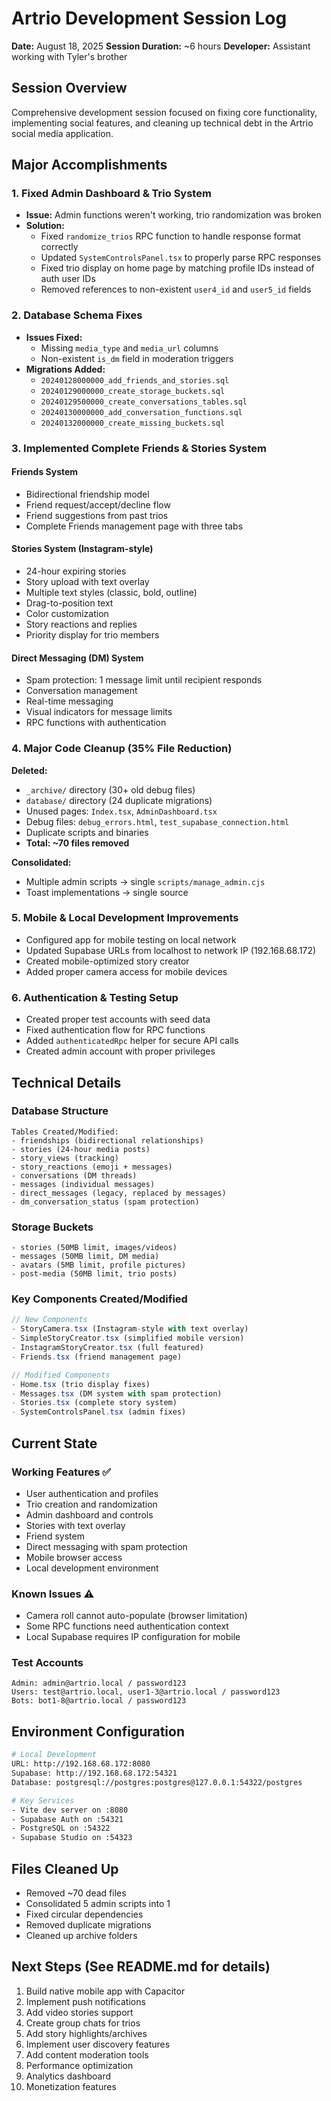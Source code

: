 # Artrio Development Session Log
**Date:** August 18, 2025
**Session Duration:** ~6 hours
**Developer:** Assistant working with Tyler's brother

## Session Overview
Comprehensive development session focused on fixing core functionality, implementing social features, and cleaning up technical debt in the Artrio social media application.

## Major Accomplishments

### 1. Fixed Admin Dashboard & Trio System
- **Issue:** Admin functions weren't working, trio randomization was broken
- **Solution:** 
  - Fixed `randomize_trios` RPC function to handle response format correctly
  - Updated `SystemControlsPanel.tsx` to properly parse RPC responses
  - Fixed trio display on home page by matching profile IDs instead of auth user IDs
  - Removed references to non-existent `user4_id` and `user5_id` fields

### 2. Database Schema Fixes
- **Issues Fixed:**
  - Missing `media_type` and `media_url` columns
  - Non-existent `is_dm` field in moderation triggers
- **Migrations Added:**
  - `20240128000000_add_friends_and_stories.sql`
  - `20240129000000_create_storage_buckets.sql`
  - `20240129500000_create_conversations_tables.sql`
  - `20240130000000_add_conversation_functions.sql`
  - `20240132000000_create_missing_buckets.sql`

### 3. Implemented Complete Friends & Stories System

#### Friends System
- Bidirectional friendship model
- Friend request/accept/decline flow
- Friend suggestions from past trios
- Complete Friends management page with three tabs

#### Stories System (Instagram-style)
- 24-hour expiring stories
- Story upload with text overlay
- Multiple text styles (classic, bold, outline)
- Drag-to-position text
- Color customization
- Story reactions and replies
- Priority display for trio members

#### Direct Messaging (DM) System
- Spam protection: 1 message limit until recipient responds
- Conversation management
- Real-time messaging
- Visual indicators for message limits
- RPC functions with authentication

### 4. Major Code Cleanup (35% File Reduction)
**Deleted:**
- `_archive/` directory (30+ old debug files)
- `database/` directory (24 duplicate migrations)
- Unused pages: `Index.tsx`, `AdminDashboard.tsx`
- Debug files: `debug_errors.html`, `test_supabase_connection.html`
- Duplicate scripts and binaries
- **Total: ~70 files removed**

**Consolidated:**
- Multiple admin scripts → single `scripts/manage_admin.cjs`
- Toast implementations → single source

### 5. Mobile & Local Development Improvements
- Configured app for mobile testing on local network
- Updated Supabase URLs from localhost to network IP (192.168.68.172)
- Created mobile-optimized story creator
- Added proper camera access for mobile devices

### 6. Authentication & Testing Setup
- Created proper test accounts with seed data
- Fixed authentication flow for RPC functions
- Added `authenticatedRpc` helper for secure API calls
- Created admin account with proper privileges

## Technical Details

### Database Structure
```
Tables Created/Modified:
- friendships (bidirectional relationships)
- stories (24-hour media posts)
- story_views (tracking)
- story_reactions (emoji + messages)
- conversations (DM threads)
- messages (individual messages)
- direct_messages (legacy, replaced by messages)
- dm_conversation_status (spam protection)
```

### Storage Buckets
```
- stories (50MB limit, images/videos)
- messages (50MB limit, DM media)
- avatars (5MB limit, profile pictures)
- post-media (50MB limit, trio posts)
```

### Key Components Created/Modified
```typescript
// New Components
- StoryCamera.tsx (Instagram-style with text overlay)
- SimpleStoryCreator.tsx (simplified mobile version)
- InstagramStoryCreator.tsx (full featured)
- Friends.tsx (friend management page)

// Modified Components
- Home.tsx (trio display fixes)
- Messages.tsx (DM system with spam protection)
- Stories.tsx (complete story system)
- SystemControlsPanel.tsx (admin fixes)
```

## Current State

### Working Features ✅
- User authentication and profiles
- Trio creation and randomization
- Admin dashboard and controls
- Stories with text overlay
- Friend system
- Direct messaging with spam protection
- Mobile browser access
- Local development environment

### Known Issues ⚠️
- Camera roll cannot auto-populate (browser limitation)
- Some RPC functions need authentication context
- Local Supabase requires IP configuration for mobile

### Test Accounts
```
Admin: admin@artrio.local / password123
Users: test@artrio.local, user1-3@artrio.local / password123
Bots: bot1-8@artrio.local / password123
```

## Environment Configuration
```bash
# Local Development
URL: http://192.168.68.172:8080
Supabase: http://192.168.68.172:54321
Database: postgresql://postgres:postgres@127.0.0.1:54322/postgres

# Key Services
- Vite dev server on :8080
- Supabase Auth on :54321
- PostgreSQL on :54322
- Supabase Studio on :54323
```

## Files Cleaned Up
- Removed ~70 dead files
- Consolidated 5 admin scripts into 1
- Fixed circular dependencies
- Removed duplicate migrations
- Cleaned up archive folders

## Next Steps (See README.md for details)
1. Build native mobile app with Capacitor
2. Implement push notifications
3. Add video stories support
4. Create group chats for trios
5. Add story highlights/archives
6. Implement user discovery features
7. Add content moderation tools
8. Performance optimization
9. Analytics dashboard
10. Monetization features